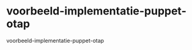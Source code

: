 voorbeeld-implementatie-puppet-otap
===================================

voorbeeld-implementatie-puppet-otap
